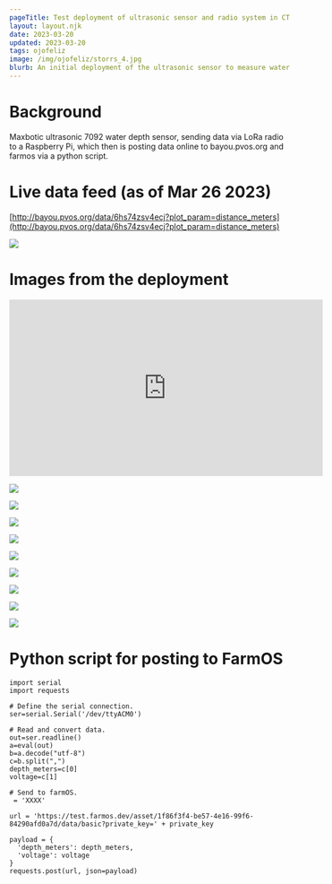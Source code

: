 ```yaml
---
pageTitle: Test deployment of ultrasonic sensor and radio system in CT
layout: layout.njk
date: 2023-03-20
updated: 2023-03-20
tags: ojofeliz 
image: /img/ojofeliz/storrs_4.jpg
blurb: An initial deployment of the ultrasonic sensor to measure water level in a homestead cistern. 
---
```


# Background

Maxbotic ultrasonic 7092 water depth sensor, sending data via LoRa radio to a Raspberry Pi, which then is posting data online to bayou.pvos.org and farmos via a python script.

# Live data feed (as of Mar 26 2023)

[http://bayou.pvos.org/data/6hs74zsv4ecj?plot_param=distance_meters](http://bayou.pvos.org/data/6hs74zsv4ecj?plot_param=distance_meters)

[![](/img/ojofeliz/storrs_data.png)](http://bayou.pvos.org/data/6hs74zsv4ecj?plot_param=distance_meters)


# Images from the deployment

<iframe width="560" height="315" src="https://www.youtube.com/embed/b7-ZXCsvF3k" title="YouTube video player" frameborder="0" allow="accelerometer; autoplay; clipboard-write; encrypted-media; gyroscope; picture-in-picture; web-share" allowfullscreen></iframe>

[![](/img/ojofeliz/storrs_1.jpg)](/img/ojofeliz/storrs_1.jpg)

[![](/img/ojofeliz/storrs_2.jpg)](/img/ojofeliz/storrs_2.jpg)

[![](/img/ojofeliz/storrs_3.jpg)](/img/ojofeliz/storrs_2.jpg)

[![](/img/ojofeliz/storrs_3.jpg)](/img/ojofeliz/storrs_3.jpg)

[![](/img/ojofeliz/storrs_4.jpg)](/img/ojofeliz/storrs_4.jpg)

[![](/img/ojofeliz/storrs_5.jpg)](/img/ojofeliz/storrs_5.jpg)

[![](/img/ojofeliz/storrs_6.jpg)](/img/ojofeliz/storrs_6.jpg)

[![](/img/ojofeliz/storrs_7.jpg)](/img/ojofeliz/storrs_7.jpg)

[![](/img/ojofeliz/storrs_8.jpg)](/img/ojofeliz/storrs_8.jpg)


# Python script for posting to FarmOS

```
import serial
import requests

# Define the serial connection.
ser=serial.Serial('/dev/ttyACM0')

# Read and convert data.
out=ser.readline()
a=eval(out)
b=a.decode("utf-8")
c=b.split(",")
depth_meters=c[0]
voltage=c[1]

# Send to farmOS.
 = 'XXXX'

url = 'https://test.farmos.dev/asset/1f86f3f4-be57-4e16-99f6-84290afd0a7d/data/basic?private_key=' + private_key

payload = {
  'depth_meters': depth_meters,
  'voltage': voltage
}
requests.post(url, json=payload)
```